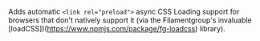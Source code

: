 Adds automatic `<link rel="preload">` async CSS Loading support for browsers that don't natively support it (via the Filamentgroup's invaluable [loadCSS])(https://www.npmjs.com/package/fg-loadcss) library).